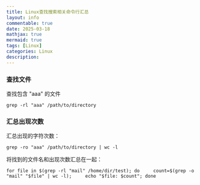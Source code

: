 ```yaml
---
title: Linux查找搜索相关命令行汇总
layout: info
commentable: true
date: 2025-03-18
mathjax: true
mermaid: true
tags: [Linux]
categories: Linux
description: 
---
```




### 查找文件

查找包含 "aaa" 的文件

```
grep -rl "aaa" /path/to/directory
```

### 汇总出现次数

汇总出现的字符次数：

```
grep -ro "aaa" /path/to/directory | wc -l
```

将找到的文件名和出现次数汇总在一起：

```
for file in $(grep -rl "mail" /home/dir/test); do     count=$(grep -o "mail" "$file" | wc -l);     echo "$file: $count"; done
```
